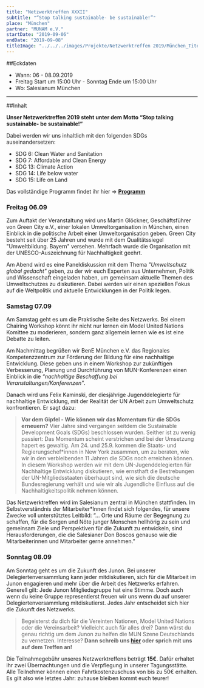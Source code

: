 ```yaml
---
title: "Netzwerktreffen XXXII"
subtitle: "“Stop talking sustainable- be sustainable!”"
place: "München"
partner: "MUNAM e.V."
startDate: "2019-09-06"
endDate: "2019-09-08"
titleImage: "../../../images/Projekte/Netzwerktreffen 2019/München_Titelbild.jpg"
---
```


##Eckdaten

* Wann: 06 - 08.09.2019
* Freitag Start um 15:00 Uhr - Sonntag Ende um 15:00 Uhr
* Wo: Salesianum München

***

##Inhalt

**Unser Netzwerktreffen 2019 steht unter dem Motto “Stop talking sustainable- be sustainable!”**

Dabei werden wir uns inhaltlich mit den folgenden SDGs auseinandersetzen:

- SDG 6:  Clean Water and Sanitation
- SDG 7:  Affordable and Clean Energy
- SDG 13: Climate Action
- SDG 14: Life below water
- SDG 15: Life on Land

Das vollständige Programm findet ihr hier => **<a href="https://junongermany.sharepoint.com/:b:/s/AGEventmanagement2/EY-7i8Pq5e1LkNOQALZnyvcBp2Mv3yIP3zOcXIdOkGJ-Cg?e=VkXKyQ" target="_blank">Programm</a>**

### Freitag 06.09

Zum Auftakt der Veranstaltung wird uns Martin Glöckner, Geschäftsführer von Green City e.V., einer lokalen Umweltorganisation in München, einen Einblick in die politische Arbeit einer Umweltorganisation geben. Green City besteht seit über 25 Jahren und wurde mit dem Qualitätssiegel "Umweltbildung. Bayern" versehen. Mehrfach wurde die Organisation mit der UNESCO-Auszeichnung für Nachhaltigkeit geehrt.

Am Abend wird es eine Paneldiskussion mit dem Thema *"Umweltschutz global gedacht"* geben, zu der wir euch Experten aus Unternehmen, Politik und Wissenschaft eingeladen haben, um gemeinsam aktuelle Themen des Umweltschutzes zu diskutieren. Dabei werden wir einen speziellen Fokus auf die Weltpolitik und aktuelle Entwicklungen in der Politik legen.

### Samstag 07.09

Am Samstag geht es um die Praktische Seite des Netzwerks. Bei einem Chairing Workshop könnt ihr nicht nur lernen ein Model United Nations Komittee zu moderieren, sondern ganz allgemein lernen wie es ist eine Debatte zu leiten.

Am Nachmittag begrüßen wir BenE München e.V. das Regionales Kompetenzzentrum zur Förderung der Bildung für eine nachhaltige Entwicklung. Diese geben uns in einem Workshop zur zukünftigen Verbesserung, Planung und Durchführung von MUN-Konferenzen einen Einblick in die *“nachhaltige Beschaffung bei Veranstaltungen/Konferenzen"*.

Danach wird uns Felix Kaminski, der diesjährige Jugenddelegierte für nachhaltige Entwicklung, mit der Realität der UN Arbeit zum Umweltschutz konfrontieren. Er sagt dazu:

>**Vor dem Gipfel - Wie können wir das Momentum für die SDGs erneuern?**
>Vier Jahre sind vergangen seitdem die Sustainable Development Goals (SDGs) beschlossen wurden. Seither ist zu wenig passiert: Das Momentum scheint verstrichen und bei der Umsetzung hapert es gewaltig. Am 24. und 25.9. kommen die Staats- und Regierungschef*innen in New York zusammen, um zu beraten, wie wir in den verbleibenden 11 Jahren die SDGs noch erreichen können. In diesem Workshop werden wir mit dem UN-Jugenddelegierten für Nachhaltige Entwicklung diskutieren, wie ernsthaft die Bestrebungen der UN-Mitgliedsstaaten überhaupt sind, wie sich die deutsche Bundesregierung verhält und wie wir als Jugendliche Einfluss auf die Nachhaltigkeitspolitik nehmen können.

Das Netzwerktreffen wird im Salesianum zentral in München stattfinden.
Im Selbstverständnis der Mitarbeiter*Innen findet sich folgendes, für unsere Zwecke voll unterstütztes Leitbild: “... Orte und Räume der Begegnung zu schaffen, für die Sorgen und Nöte junger Menschen hellhörig zu sein und gemeinsam Ziele und Perspektiven für die Zukunft zu entwickeln, sind Herausforderungen, die die Salesianer Don Boscos genauso wie die Mitarbeiterinnen und Mitarbeiter gerne annehmen.”

### Sonntag 08.09

Am Sonntag geht es um die Zukunft des Junon. Bei unserer Delegiertenversammlung kann jeder mitdiskutieren, sich für die Mitarbeit im Junon engagieren und mehr über die Arbeit des Netzwerks erfahren.
Generell gilt: Jede Junon Mitgliedsgruppe hat eine Stimme. Doch auch wenn du keine Gruppe representierst freuen wir uns wenn du auf unserer Delegiertenversammlung mitdiskutierst. Jedes Jahr entscheidet sich hier die Zukunft des Netzwerks.

>Begeisterst du dich für die Vereinten Nationen, Model United Nations oder die Vereinsarbeit? Vielleicht auch für alles drei? Dann wärst du genau richtig um dem Junon zu helfen die MUN Szene Deutschlands zu vernetzen. Interesse? **Dann schreib uns [hier](https://www.junges-uno-netzwerk.de/#contact) oder sprich mit uns auf dem Treffen an!**

Die Teilnahmegebühr unseres Netzwerktreffens beträgt **15€**. Dafür erhaltet ihr zwei Übernachtungen und die Verpflegung in unserer Tagungsstätte. Alle Teilnehmer können einen Fahrtkostenzuschuss von bis zu 50€ erhalten.
Es gilt also wie letztes Jahr: zuhause bleiben kommt euch teurer!